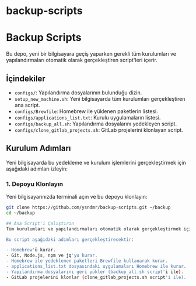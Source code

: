 # backup-scripts
# Backup Scripts

Bu depo, yeni bir bilgisayara geçiş yaparken gerekli tüm kurulumları ve yapılandırmaları otomatik olarak gerçekleştiren script'leri içerir.

## İçindekiler

- `configs/`: Yapılandırma dosyalarının bulunduğu dizin.
- `setup_new_machine.sh`: Yeni bilgisayarda tüm kurulumları gerçekleştiren ana script.
- `configs/Brewfile`: Homebrew ile yüklenen paketlerin listesi.
- `configs/applications_list.txt`: Kurulu uygulamaların listesi.
- `configs/backup_all.sh`: Yapılandırma dosyalarını yedekleyen script.
- `configs/clone_gitlab_projects.sh`: GitLab projelerini klonlayan script.

## Kurulum Adımları

Yeni bilgisayarda bu yedekleme ve kurulum işlemlerini gerçekleştirmek için aşağıdaki adımları izleyin:

### 1. Depoyu Klonlayın

Yeni bilgisayarınızda terminali açın ve bu depoyu klonlayın:

```sh
git clone https://github.com/ysndmr/backup-scripts.git ~/backup
cd ~/backup

## Ana Script'i Çalıştırın
Tüm kurulumları ve yapılandırmaları otomatik olarak gerçekleştirmek için setup_new_machine.sh script'ini çalıştırın:

Bu script aşağıdaki adımları gerçekleştirecektir:

- Homebrew'ü kurar.
- Git, Node.js, npm ve jq'yu kurar.
- Homebrew ile yedeklenen paketleri Brewfile kullanarak kurar.
- applications_list.txt dosyasındaki uygulamaları Homebrew ile kurar.
- Yapılandırma dosyalarını geri yükler (backup_all.sh script'i ile).
- GitLab projelerini klonlar (clone_gitlab_projects.sh script'i ile).
